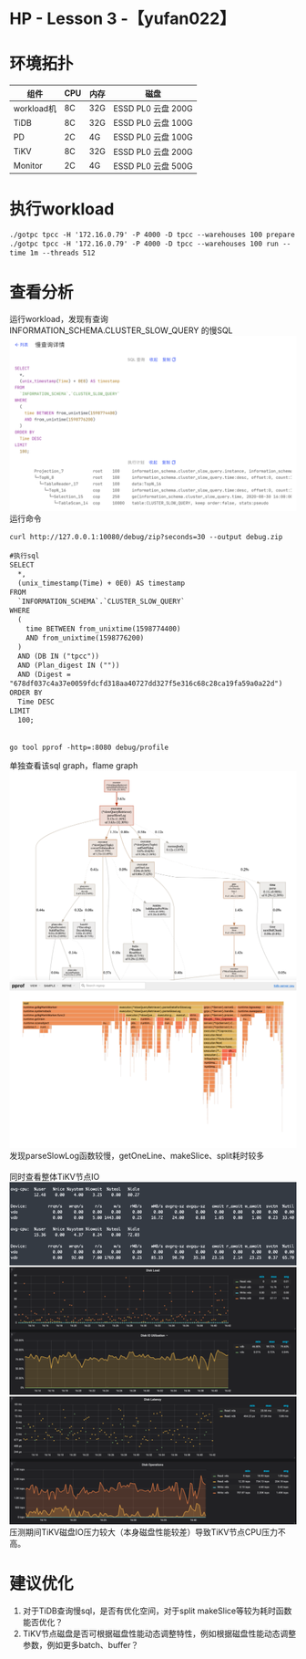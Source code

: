 # HP - Lesson 3 -【yufan022】

<a name="FzdF8"></a>
# 环境拓扑
| 组件 | CPU | 内存 | 磁盘 |
| --- | --- | --- | --- |
| workload机 | 8C | 32G | ESSD PL0 云盘 200G |
| TiDB | 8C | 32G | ESSD PL0 云盘 100G |
| PD | 2C | 4G | ESSD PL0 云盘 100G |
| TiKV | 8C | 32G | ESSD PL0 云盘 200G |
| Monitor | 2C | 4G | ESSD PL0 云盘 500G |

<a name="VKXya"></a>
# 
<a name="8ppIf"></a>
# 执行workload
```shell
./gotpc tpcc -H '172.16.0.79' -P 4000 -D tpcc --warehouses 100 prepare
./gotpc tpcc -H '172.16.0.79' -P 4000 -D tpcc --warehouses 100 run --time 1m --threads 512
```
<a name="04GLl"></a>
# 
<a name="LBqvP"></a>
# 查看分析
运行workload，发现有查询 INFORMATION_SCHEMA.CLUSTER_SLOW_QUERY 的慢SQL<br />![image.png](https://github.com/yufan022/High-Performance-TiDB-Homework/blob/master/lesson03/img/image-30.png?raw=true)<br />运行命令
```shell
curl http://127.0.0.1:10080/debug/zip?seconds=30 --output debug.zip

#执行sql
SELECT
  *,
  (unix_timestamp(Time) + 0E0) AS timestamp
FROM
  `INFORMATION_SCHEMA`.`CLUSTER_SLOW_QUERY`
WHERE
  (
    time BETWEEN from_unixtime(1598774400)
    AND from_unixtime(1598776200)
  )
  AND (DB IN ("tpcc"))
  AND (Plan_digest IN (""))
  AND (Digest = "678df037c4a37e0059fdcfd318aa40727dd327f5e316c68c28ca19fa59a0a22d")
ORDER BY
  Time DESC
LIMIT
  100;


go tool pprof -http=:8080 debug/profile
```
单独查看该sql graph，flame graph<br />![image.png](https://github.com/yufan022/High-Performance-TiDB-Homework/blob/master/lesson03/img/image-31.png?raw=true)<br />![image.png](https://github.com/yufan022/High-Performance-TiDB-Homework/blob/master/lesson03/img/image-32.png?raw=true)<br />发现parseSlowLog函数较慢，getOneLine、makeSlice、split耗时较多<br />
<br />同时查看整体TiKV节点IO<br />![image.png](https://github.com/yufan022/High-Performance-TiDB-Homework/blob/master/lesson03/img/image-33.png?raw=true)<br />![image.png](https://github.com/yufan022/High-Performance-TiDB-Homework/blob/master/lesson03/img/image-34.png?raw=true)<br />![image.png](https://github.com/yufan022/High-Performance-TiDB-Homework/blob/master/lesson03/img/image-35.png?raw=true)<br />压测期间TiKV磁盘IO压力较大（本身磁盘性能较差）导致TiKV节点CPU压力不高。<br />

<a name="6J88q"></a>
# 建议优化

1. 对于TiDB查询慢sql，是否有优化空间，对于split makeSlice等较为耗时函数能否优化？
1. TiKV节点磁盘是否可根据磁盘性能动态调整特性，例如根据磁盘性能动态调整参数，例如更多batch、buffer？


